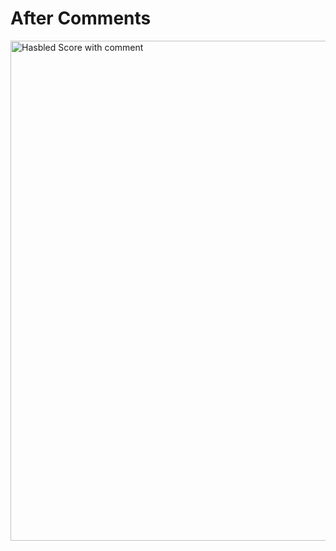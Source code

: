 # After Comments

<img src="images/hasbled_score_with_comment.png" width="800" alt="Hasbled Score with comment">
